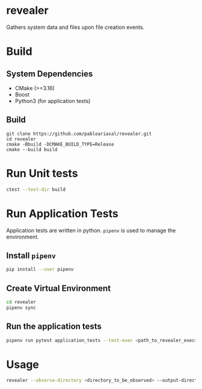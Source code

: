# revealer

Gathers system data and files upon file creation events.

# Build

## System Dependencies

* CMake (>=3.16)
* Boost
* Python3 (for application tests)

## Build
```
git clone https://github.com/pabloariasal/revealer.git
cd revealer
cmake -Bbuild -DCMAKE_BUILD_TYPE=Release
cmake --build build
```

# Run Unit tests

```sh
ctest --test-dir build
```

# Run Application Tests

Application tests are written in python. `pipenv` is used to manage the environment.

## Install `pipenv`

```sh
pip install --user pipenv
```

## Create Virtual Environment

```sh
cd revealer
pipenv sync
```

## Run the application tests
```sh
pipenv run pytest application_tests --test-exec <path_to_revealer_exec>
```

# Usage

```sh
revealer --observe-directory <directory_to_be_observed> --output-directory <output_dir> [paths...]
```
